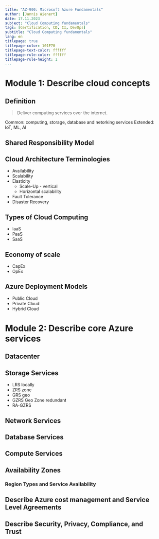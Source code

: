 ```yaml
---
title: "AZ-900: Microsoft Azure Fundamentals"
author: [Jannis Wienert]
date: 17.11.2023
subject: "Cloud Computing fundamentals"
tags: [Certification, CD, CI, DevOps]
subtitle: "Cloud Computing fundamentals"
lang: en
titlepage: true
titlepage-color: 101F70
titlepage-text-color: ffffff
titlepage-rule-color: ffffff
titlepage-rule-height: 1
...
```


# Module 1: Describe cloud concepts

## Definition

> Deliver computing services over the internet.

Common: computing, storage, database and netorking services
Extended: IoT, ML, AI

## Shared Responsibility Model

## Cloud Architecture Terminologies

- Availability
- Scalability
- Elasticity
  - Scale-Up - vertical
  - Horizontal scalability
- Fault Tolerance
- Disaster Recovery

## Types of Cloud Computing

- IaaS
- PaaS
- SaaS

## Economy of scale

- CapEx
- OpEx

## Azure Deployment Models

- Public Cloud
- Private Cloud
- Hybrid Cloud

# Module 2: Describe core Azure services

## Datacenter

## Storage Services

- LRS locally
- ZRS zone
- GRS geo
- GZRS Geo Zone redundant
- RA-GZRS

## Network Services

## Database Services

## Compute Services

## Availability Zones

### Region Types and Service Availability

## Describe Azure cost management and Service Level Agreements

## Describe Security, Privacy, Compliance, and Trust
